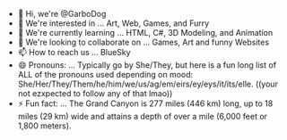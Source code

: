 - 👋 Hi, we're @GarboDog
- 👀 We're interested in ... Art, Web, Games, and Furry
- 🌱 We're currently learning ... HTML, C#, 3D Modeling, and Animation
- 💞️ We're looking to collaborate on ... Games, Art and funny Websites
- 📫 How to reach us ... BlueSky
- 😄 Pronouns: ... Typically go by She/They, but here is a fun long list of ALL of the pronouns used depending on mood: She/Her/They/Them/he/him/we/us/ag/em/eirs/ey/eys/it/its/elle. ((your not ezxpected to follow any of that lmao))
- ⚡ Fun fact: ... The Grand Canyon is 277 miles (446 km) long, up to 18 miles (29 km) wide and attains a depth of over a mile (6,000 feet or 1,800 meters).

<!---
GarboDog/GarboDog is a ✨ special ✨ repository because its `README.md` (this file) appears on your GitHub profile.
You can click the Preview link to take a look at your changes.
--->

